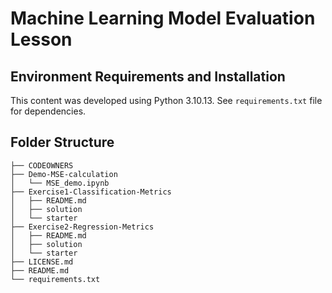# Machine Learning Model Evaluation Lesson

## Environment Requirements and Installation

This content was developed using Python 3.10.13. See `requirements.txt` file for dependencies.

## Folder Structure

```
├── CODEOWNERS
├── Demo-MSE-calculation
│   └── MSE_demo.ipynb
├── Exercise1-Classification-Metrics
│   ├── README.md
│   ├── solution
│   └── starter
├── Exercise2-Regression-Metrics
│   ├── README.md
│   ├── solution
│   └── starter
├── LICENSE.md
├── README.md
└── requirements.txt
```
